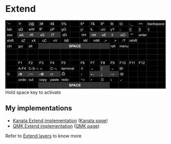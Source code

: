 # Extend

![](Extend.jpg)
Hold space key to activate

## My implementations

- [Kanata Extend implementation](kanata.kbd#L30-L36) ([Kanata page](https://github.com/jtroo/kanata))
- [QMK Extend implementation](https://github.com/XelorR/Keychron_qmk/blob/wireless_playground/keyboards/keychron/k11_max/jis_encoder/rgb/keymaps/my/keymap.c#L131-L136) ([QMK page](https://qmk.fm/))

Refer to [Extend layers](https://colemakmods.github.io/ergonomic-mods/extend.html) to know more
